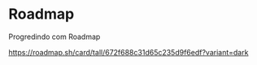 # Roadmap
Progredindo com Roadmap

https://roadmap.sh/card/tall/672f688c31d65c235d9f6edf?variant=dark
